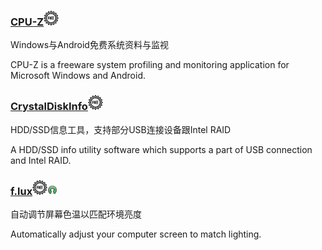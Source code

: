 ### [CPU-Z](http://www.cpuid.com/softwares/cpu-z.html)![](/assets/free-tag-hand-drawn-sign.png)

Windows与Android免费系统资料与监视

CPU-Z is a freeware system profiling and monitoring application for Microsoft Windows and Android.

### [CrystalDiskInfo](http://crystalmark.info/)![](/assets/free-tag-hand-drawn-sign.png)

HDD/SSD信息工具，支持部分USB连接设备跟Intel RAID

A HDD/SSD info utility software which supports a part of USB connection and Intel RAID.

### [f.lux](http://stereopsis.com/flux/)![](/assets/free-tag-hand-drawn-sign.png)![](/assets/open-source-icon.png)

自动调节屏幕色温以匹配环境亮度

Automatically adjust your computer screen to match lighting.


